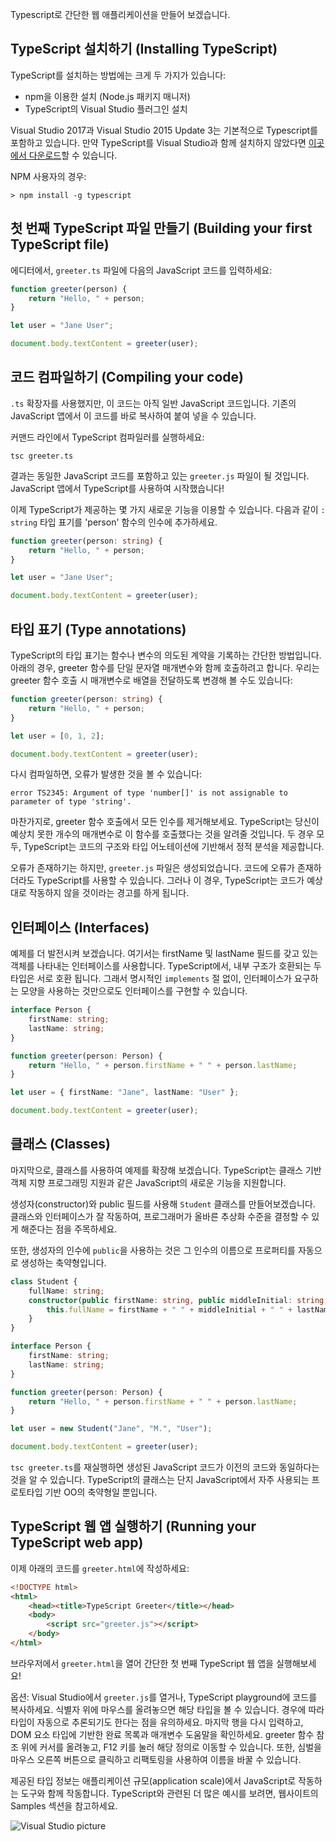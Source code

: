 Typescript로 간단한 웹 애플리케이션을 만들어 보겠습니다.

## TypeScript 설치하기 (Installing TypeScript)

TypeScript를 설치하는 방법에는 크게 두 가지가 있습니다:

* npm을 이용한 설치 (Node.js 패키지 매니저)
* TypeScript의 Visual Studio 플러그인 설치

Visual Studio 2017과 Visual Studio 2015 Update 3는 기본적으로 Typescript를 포함하고 있습니다.
만약 TypeScript를 Visual Studio과 함께 설치하지 않았다면 [이곳에서 다운로드](/#download-links)할 수 있습니다.

NPM 사용자의 경우:

```shell
> npm install -g typescript
```

## 첫 번째 TypeScript 파일 만들기 (Building your first TypeScript file)

에디터에서, `greeter.ts` 파일에 다음의 JavaScript 코드를 입력하세요:

```ts
function greeter(person) {
    return "Hello, " + person;
}

let user = "Jane User";

document.body.textContent = greeter(user);
```

## 코드 컴파일하기 (Compiling your code)

`.ts` 확장자를 사용했지만, 이 코드는 아직 일반 JavaScript 코드입니다.
기존의 JavaScript 앱에서 이 코드를 바로 복사하여 붙여 넣을 수 있습니다.

커맨드 라인에서 TypeScript 컴파일러를 실행하세요:

```shell
tsc greeter.ts
```

결과는 동일한 JavaScript 코드를 포함하고 있는 `greeter.js` 파일이 될 것입니다.
JavaScript 앱에서 TypeScript를 사용하여 시작했습니다!

이제 TypeScript가 제공하는 몇 가지 새로운 기능을 이용할 수 있습니다.
다음과 같이 `: string` 타입 표기를 'person' 함수의 인수에 추가하세요.

```ts
function greeter(person: string) {
    return "Hello, " + person;
}

let user = "Jane User";

document.body.textContent = greeter(user);
```

## 타입 표기 (Type annotations)

TypeScript의 타입 표기는 함수나 변수의 의도된 계약을 기록하는 간단한 방법입니다.
아래의 경우, greeter 함수를 단일 문자열 매개변수와 함께 호출하려고 합니다.
우리는 greeter 함수 호출 시 매개변수로 배열을 전달하도록 변경해 볼 수도 있습니다:

```ts
function greeter(person: string) {
    return "Hello, " + person;
}

let user = [0, 1, 2];

document.body.textContent = greeter(user);
```

다시 컴파일하면, 오류가 발생한 것을 볼 수 있습니다:

```shell
error TS2345: Argument of type 'number[]' is not assignable to parameter of type 'string'.
```

마찬가지로, greeter 함수 호출에서 모든 인수를 제거해보세요.
TypeScript는 당신이 예상치 못한 개수의 매개변수로 이 함수를 호출했다는 것을 알려줄 것입니다.
두 경우 모두, TypeScript는 코드의 구조와 타입 어노테이션에 기반해서 정적 분석을 제공합니다.

오류가 존재하기는 하지만, `greeter.js` 파일은 생성되었습니다.
코드에 오류가 존재하더라도 TypeScript를 사용할 수 있습니다. 그러나 이 경우, TypeScript는 코드가 예상대로 작동하지 않을 것이라는 경고를 하게 됩니다.

## 인터페이스 (Interfaces)

예제를 더 발전시켜 보겠습니다. 여기서는 firstName 및 lastName 필드를 갖고 있는 객체를 나타내는 인터페이스를 사용합니다.
TypeScript에서, 내부 구조가 호환되는 두 타입은 서로 호환 됩니다.
그래서 명시적인 `implements` 절 없이, 인터페이스가 요구하는 모양을 사용하는 것만으로도 인터페이스를 구현할 수 있습니다.

```ts
interface Person {
    firstName: string;
    lastName: string;
}

function greeter(person: Person) {
    return "Hello, " + person.firstName + " " + person.lastName;
}

let user = { firstName: "Jane", lastName: "User" };

document.body.textContent = greeter(user);
```

## 클래스 (Classes)

마지막으로, 클래스를 사용하여 예제를 확장해 보겠습니다.
TypeScript는 클래스 기반 객체 지향 프로그래밍 지원과 같은 JavaScript의 새로운 기능을 지원합니다.

생성자(constructor)와 public 필드를 사용해 `Student` 클래스를 만들어보겠습니다.
클래스와 인터페이스가 잘 작동하여, 프로그래머가 올바른 추상화 수준을 결정할 수 있게 해준다는 점을 주목하세요.

또한, 생성자의 인수에 `public`을 사용하는 것은 그 인수의 이름으로 프로퍼티를 자동으로 생성하는 축약형입니다.

```ts
class Student {
    fullName: string;
    constructor(public firstName: string, public middleInitial: string, public lastName: string) {
        this.fullName = firstName + " " + middleInitial + " " + lastName;
    }
}

interface Person {
    firstName: string;
    lastName: string;
}

function greeter(person: Person) {
    return "Hello, " + person.firstName + " " + person.lastName;
}

let user = new Student("Jane", "M.", "User");

document.body.textContent = greeter(user);
```

`tsc greeter.ts`를 재실행하면 생성된 JavaScript 코드가 이전의 코드와 동일하다는 것을 알 수 있습니다.
TypeScript의 클래스는 단지 JavaScript에서 자주 사용되는 프로토타입 기반 OO의 축약형일 뿐입니다.

## TypeScript 웹 앱 실행하기 (Running your TypeScript web app)

이제 아래의 코드를 `greeter.html`에 작성하세요:

```html
<!DOCTYPE html>
<html>
    <head><title>TypeScript Greeter</title></head>
    <body>
        <script src="greeter.js"></script>
    </body>
</html>
```

브라우저에서 `greeter.html`을 열어 간단한 첫 번째 TypeScript 웹 앱을 실행해보세요!

옵션: Visual Studio에서 `greeter.js`를 열거나, TypeScript playground에 코드를 복사하세요.
식별자 위에 마우스를 올려놓으면 해당 타입을 볼 수 있습니다.
경우에 따라 타입이 자동으로 추론되기도 한다는 점을 유의하세요.
마지막 행을 다시 입력하고, DOM 요소 타입에 기반한 완료 목록과 매개변수 도움말을 확인하세요.
greeter 함수 참조 위에 커서를 올려놓고, F12 키를 눌러 해당 정의로 이동할 수 있습니다.
또한, 심벌을 마우스 오른쪽 버튼으로 클릭하고 리팩토링을 사용하여 이름을 바꿀 수 있습니다.

제공된 타입 정보는 애플리케이션 규모(application scale)에서 JavaScript로 작동하는 도구와 함께 작동합니다.
TypeScript와 관련된 더 많은 예시를 보려면, 웹사이트의 Samples 섹션을 참고하세요.

![Visual Studio picture](/assets/images/docs/greet_person.png)
